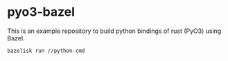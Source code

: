 # pyo3-bazel
This is an example repository to build python bindings of rust (PyO3) using Bazel.

```console
bazelisk run //python-cmd
```
